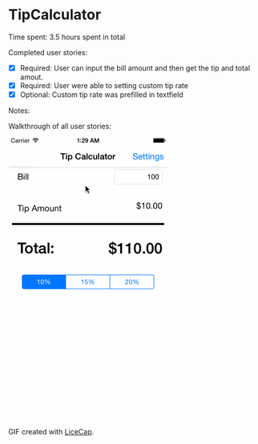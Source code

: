 # TipCalculator

Time spent: 3.5 hours spent in total

Completed user stories:
* [x] Required: User can input the bill amount and then get the tip and total amout. 
* [x] Required: User were able to setting custom tip rate 
* [x] Optional: Custom tip rate was prefilled in textfield

Notes:

Walkthrough of all user stories:

![Video Walkthrough](tipCalculator.gif)

GIF created with [LiceCap](http://www.cockos.com/licecap/).

